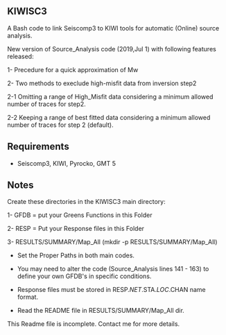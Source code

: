 KIWISC3
------
A Bash code to link Seiscomp3 to KIWI tools for automatic (Online) source analysis.

New version of Source_Analysis code (2019,Jul 1) with following features released:

1- Precedure for a quick approximation of Mw

2- Two methods to execlude high-misfit data from inversion step2

2-1 Omitting a range of High_Misfit data considering a minimum allowed number of traces for step2.

2-2 Keeping a range of best fitted data considering a minimum allowed number of traces for step 2 (default).


Requirements
------------

- Seiscomp3, KIWI, Pyrocko, GMT 5 

Notes
-----

Create these directories in the KIWISC3 main directory:

1- GFDB = put your Greens Functions in this Folder

2- RESP = Put your Response files in this Folder

3- RESULTS/SUMMARY/Map_All (mkdir -p RESULTS/SUMMARY/Map_All)


- Set the Proper Paths in both main codes.

- You may need to alter the code (Source_Analysis lines 141 - 163) to define your own GFDB's in specific conditions.

- Response files must be stored in RESP.$NET.$STA.$LOC.$CHAN name format.

- Read the README file in RESULTS/SUMMARY/Map_All dir.

This Readme file is incomplete. Contact me for more details.

